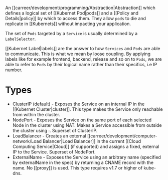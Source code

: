 An [[carreer/development/programming/Abstraction|Abstraction]] which defines a logical set of [[Kubernet Pod|pods]] and a [[Policy and Details|policy]] by which to access them. They allow `pods` to die and replicate in [[Kubernets]] without impacting your application.

The set of `Pods` targeted by a `Service` is usually determined by a `LabelSelector`.

[[Kubernet Label|labels]] are the answer to how `Services` and `Pods` are able to communicate. This is what we mean by loose coupling. By applying labels like for example frontend, backend, release and so on to `Pods`, we are able to refer to `Pods` by their logical name rather than their specifics, i.e IP number.

# Types

- ClusterIP (default) - Exposes the Service on an internal IP in the [[Kubernet Cluster|cluster]]. This type makes the Service only reachable from within the cluster.
- NodePort - Exposes the Service on the same port of each selected Node in the cluster using NAT. Makes a Service accessible from outside the cluster using :. Superset of ClusterIP.
- LoadBalancer - Creates an external [[carreer/development/computer-network/Load Balancer|Load Balancer]] in the current [[Cloud Computing Service|Cloud]] (if supported) and assigns a fixed, external IP to the Service. Superset of NodePort.
- ExternalName - Exposes the Service using an arbitrary name (specified by externalName in the spec) by returning a CNAME record with the name. No [[proxy]] is used. This type requires v1.7 or higher of kube-dns.
